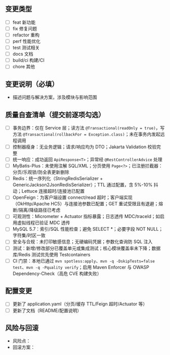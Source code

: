 ## 变更类型
- [ ] feat 新功能
- [ ] fix 修复问题
- [ ] refactor 重构
- [ ] perf 性能优化
- [ ] test 测试相关
- [ ] docs 文档
- [ ] build/ci 构建/CI
- [ ] chore 其他

## 变更说明（必填）
- 描述问题与解决方案，涉及模块与影响范围

## 质量自查清单（提交前逐项勾选）
- [ ] 事务边界：仅在 Service 层；读方法 `@Transactional(readOnly = true)`，写方法 `@Transactional(rollbackFor = Exception.class)`；未在事务内发起远程调用
- [ ] 控制器瘦身：无业务逻辑；请求/响应均为 DTO；Jakarta Validation 校验完整
- [ ] 统一响应：成功返回 `ApiResponse<T>`；异常经 `@RestControllerAdvice` 处理
- [ ] MyBatis-Plus：未使用注解 SQL/XML；分页使用 `Page<?>`；已注册拦截器：分页/乐观锁/防全表更新删除
- [ ] Redis：统一序列化（StringRedisSerializer + GenericJackson2JsonRedisSerializer）；TTL 通过配置，含 5%-10% 抖动；Lettuce 连接超时/连接池已配置
- [ ] OpenFeign：为客户端设置 connect/read 超时；客户端实现（OkHttp/Apache HC5）与连接池参数已配置；GET 重试受限且有退避；熔断/隔离/降级路径已考虑
- [ ] 可观测性：Micrometer + Actuator 指标暴露；日志透传 MDC/traceId；如启用虚拟线程已验证 MDC 透传
- [ ] MySQL 5.7：索引/SQL 性能检查；避免 SELECT *；必要字段 NOT NULL；字符集/时区一致
- [ ] 安全与合规：未打印敏感信息；无硬编码凭据；参数化查询防 SQL 注入
- [ ] 测试：新增/修改部分已覆盖单元或集成测试；核心模块覆盖率未下降；数据库/Redis 测试优先使用 Testcontainers
- [ ] CI 门禁：本地已通过 `mvn spotless:apply`、`mvn -q -DskipTests=false test`、`mvn -q -Pquality verify`；启用 Maven Enforcer 与 OWASP Dependency-Check（高危 CVE 构建失败）

## 配置变更
- [ ] 更新了 application.yaml（分页/缓存 TTL/Feign 超时/Actuator 等）
- [ ] 更新了文档（README/配置说明）

## 风险与回滚
- 风险点：
- 回滚方案：
